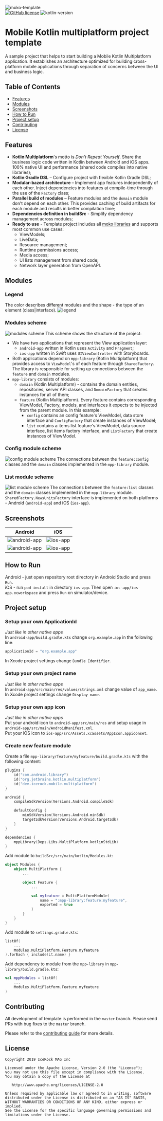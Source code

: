 ![moko-template](https://user-images.githubusercontent.com/5010169/66987007-1bbe9880-f0ea-11e9-8c3c-46b25926794b.png)  
[![GitHub license](https://img.shields.io/badge/license-Apache%20License%202.0-blue.svg?style=flat)](http://www.apache.org/licenses/LICENSE-2.0) ![kotlin-version](https://img.shields.io/badge/kotlin-1.3.70-orange)

# Mobile Kotlin multiplatform project template

A sample project that helps to start building a Mobile Kotlin Multiplatform application. It establishes an architecture optimized for building cross-platform mobile applications through separation of concerns between the UI and business logic.

## Table of Contents

- [Features](#features)
- [Modules](#modules)
- [Screenshots](#screenshots)
- [How to Run](#how-to-run)
- [Project setup](#project-setup)
- [Contributing](#contributing)
- [License](#license)

## Features

- **Kotlin Multiplatform**'s motto is *Don't Repeat Yourself*. Share the business logic code written in Kotlin between Android and iOS apps. 100% native UI and performance (shared code compiles into native libraries);
- **Kotlin Gradle DSL** – Configure project with flexible Kotlin Gradle DSL;
- **Modular-bazed architecture** – Implement app features independently of each other. Inject dependencies into features at compile-time through the use of the `Factory` class;
- **Parallel build of modules** – Feature modules and the `domain` module don't depend on each other. This provides caching of build artifacts for each module and results in better compilation time;
- **Dependencies definition in buildSrc** - Simplify dependency management across modules;
- **Ready to use** - Template project includes all [moko libraries](https://moko.icerock.dev) and supports most common use cases:
  - ViewModels;
  - LiveData;
  - Resource management;
  - Runtime permissions access;
  - Media access;
  - UI lists management from shared code;
  - Network layer generation from OpenAPI.

## Modules
### Legend
The color describes different modules and the shape - the type of an element (class|interface).
![legend](https://user-images.githubusercontent.com/5010169/66910970-cd51c100-f039-11e9-9dfa-775a39b0d748.jpg)

### Modules scheme
![modules scheme](https://user-images.githubusercontent.com/5010169/67163239-30629100-f375-11e9-9b10-fbcc3d3ea0bb.jpg)
This scheme shows the structure of the project:  

- We have two applications that represent the View application layer:
  - `android-app` written in Kotlin uses `Activity` and `Fragment`;
  - `ios-app` written in Swift uses `UIViewController` with Storyboards.
- Both applications depend on `mpp-library` (Kotlin Multiplatform) that provides access to `ViewModel`'s of each feature through `SharedFactory`. The library is responsible for setting up connections between the `feature` and `domain` modules.
- `mpp-library` consists of modules:
  - `domain` (Kotlin Multiplatform) - contains the domain entities, repositories, server API classes, and `DomainFactory` that creates instances for all of them;
  - `feature` (Kotlin Multiplatform). Every feature contains corresponding ViewModel, Factory, models, and interfaces it expects to be injected from the parent module. In this example:
    - `config` contains an config feature's ViewModel, data store interface and `ConfigFactory` that create instances of ViewModel;
    - `list` contains a items list feature's ViewModel, data source interface, list items factory interface, and `ListFactory` that create instances of ViewModel.

### Config module scheme
![config module scheme](https://user-images.githubusercontent.com/5010169/67163238-2e98cd80-f375-11e9-8747-1b50be5bdbfb.jpg)
The connections between the `feature:config` classes and the `domain` classes implemented in the `mpp-library` module.

### List module scheme
![list module scheme](https://user-images.githubusercontent.com/5010169/67163236-2e003700-f375-11e9-8c79-1b9ec96db26b.jpg)
The connections between the `feature:list` classes and the `domain` classes implemented in the `mpp-library` module.  
`SharedFactory.NewsUnitsFactory` interface is implemented on both platforms - Android (`android-app`) and iOS (`ios-app`).

## Screenshots

|Android|iOS|
|---|---|
|![android-app](https://user-images.githubusercontent.com/5010169/66911569-f9ba0d00-f03a-11e9-80b0-d4992bf61fbe.png)|![ios-app](https://user-images.githubusercontent.com/5010169/66911572-fa52a380-f03a-11e9-8425-19014e14c7b8.png)|
|![android-app](https://user-images.githubusercontent.com/5010169/66911571-fa52a380-f03a-11e9-9470-ea3dc05a6dff.png)|![ios-app](https://user-images.githubusercontent.com/5010169/66911574-fa52a380-f03a-11e9-9f67-a1a48865bf97.png)|

## How to Run

Android - just open repository root directory in Android Studio and press `Run`.  
iOS - run `pod install` in directory `ios-app`. Then open `ios-app/ios-app.xcworkspace` and press `Run` on simulator/device.

## Project setup

### Setup your own ApplicationId

*Just like in other native apps*  
In `android-app/build.gradle.kts` change `org.example.app` in the following line:
```kotlin
applicationId = "org.example.app"
```
In Xcode project settings change `Bundle Identifier`.

### Setup your own project name

*Just like in other native apps*  
In `android-app/src/main/res/values/strings.xml` change value of `app_name`.  
In Xcode project settings change `Display name`.

### Setup your own app icon

*Just like in other native apps*  
Put your android icon to `android-app/src/main/res` and setup usage in `android-app/src/main/AndroidManifest.xml`.  
Put your iOS icon to `ios-app/src/Assets.xcassets/AppIcon.appiconset`.

### Create new feature module

Create a file `mpp-library/feature/myfeature/build.gradle.kts` with the following content:
```kotlin
plugins {
    id("com.android.library")
    id("org.jetbrains.kotlin.multiplatform")
    id("dev.icerock.mobile.multiplatform")
}

android {
    compileSdkVersion(Versions.Android.compileSdk)

    defaultConfig {
        minSdkVersion(Versions.Android.minSdk)
        targetSdkVersion(Versions.Android.targetSdk)
    }
}

dependencies {
    mppLibrary(Deps.Libs.MultiPlatform.kotlinStdLib)
}
```
Add module to `buildSrc/src/main/kotlin/Modules.kt`:
```kotlin
object Modules {
    object MultiPlatform {
        ...

        object Feature {
            ...

            val myfeature = MultiPlatformModule(
                name = ":mpp-library:feature:myfeature",
                exported = true
            )
        }
    }
}
```
Add module to `settings.gradle.kts`:
```kotlin
listOf(
    ...
    Modules.MultiPlatform.Feature.myfeature
).forEach { include(it.name) }
```
Add dependency to module from the `mpp-library` in `mpp-library/build.gradle.kts`:
```kotlin
val mppModules = listOf(
    ...
    Modules.MultiPlatform.Feature.myfeature
)
```

## Contributing

All development of template is performed in the `master` branch. Please send PRs with bug fixes to the `master` branch.

Please refer to the [contributing guide](CONTRIBUTING.md) for more details.

## License

    Copyright 2019 IceRock MAG Inc
    
    Licensed under the Apache License, Version 2.0 (the "License");
    you may not use this file except in compliance with the License.
    You may obtain a copy of the License at
    
       http://www.apache.org/licenses/LICENSE-2.0
    
    Unless required by applicable law or agreed to in writing, software
    distributed under the License is distributed on an "AS IS" BASIS,
    WITHOUT WARRANTIES OR CONDITIONS OF ANY KIND, either express or implied.
    See the License for the specific language governing permissions and
    limitations under the License.
